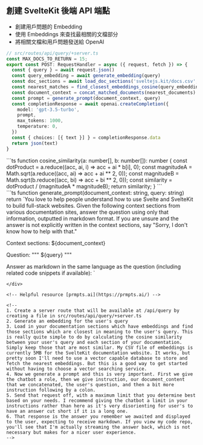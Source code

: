 ## <carbon-bare-metal-server /> 創建 SvelteKit 後端 API 端點 <!-- Create SvelteKit back-end API endpoint  -->

- <carbon-3d-print-mesh /> 創建用戶問題的 Embedding <!-- Create embedding of user's query -->
- <fluent-mdl2-documentation /> 使用 Embeddings 來查找最相關的文檔部分 <!-- Use embeddings to find most relevant documentation sections -->
- <carbon-chat /> 將相關文檔和用戶問題發送給 OpenAI <!-- Send relevant documentation and user's question to OpenAI -->

```ts {all|4-5|6-7|8-9|8-9|10-17}
// src/routes/api/query/+server.ts
const MAX_DOCS_TO_RETURN = 15;
export const POST: RequestHandler = async ({ request, fetch }) => {
  const { query } = await request.json()
  const query_embedding = await generate_embedding(query)
  const doc_sections = await load_doc_sections('sveltejs.kit/docs.csv', fetch)
  const nearest_matches = find_closest_embeddings_cosine(query_embedding, doc_sections, MAX_DOCS_TO_RETURN)
  const document_context = concat_matched_documents(nearest_documents)
  const prompt = generate_prompt(document_context, query)
  const completionResponse = await openai.createCompletion({
    model: 'gpt-3.5-turbo',
    prompt,
    max_tokens: 1000,
    temperature: 0,
  })
  const { choices: [{ text }] } = completionResponse.data
  return json(text)
}
```

<div fixed bottom-10 left-10 right-10 border="~ green" shadow v-if="$slidev.nav.clicks === 2">
```ts
function cosine_similarity(a: number[], b: number[]): number {
  const dotProduct = a.reduce((acc, ai, i) => acc + ai * b[i], 0);
  const magnitudeA = Math.sqrt(a.reduce((acc, ai) => acc + ai ** 2, 0));
  const magnitudeB = Math.sqrt(b.reduce((acc, bi) => acc + bi ** 2, 0));
  const similarity = dotProduct / (magnitudeA * magnitudeB);
  return similarity;
}
```
</div>

<div fixed top-2 left-10 right-10 border="~ green" shadow v-if="$slidev.nav.clicks === 4">
```ts
function generate_prompt(document_context: string, query: string)
  return `You love to help people understand how to use Svelte and SvelteKit to build full-stack websites. Given the following context sections from various documentation sites, answer the question using only that information, outputted in markdown format. If you are unsure and the answer is not explicitly written in the context sections, say "Sorry, I don't know how to help with that."

Context sections:
${document_context}

Question: """
${query}
"""

Answer as markdown in the same language as the question (including related code snippets if available):
`
```
</div>

<!-- Helpful resource [prmpts.ai](https://prmpts.ai/) -->

<!-- 
1. Create a server route that will be available at /api/query by creating a file in src/routes/api/query/+server.ts 
2. Generate an embedding for the user's query
3. Load in your documentation sections which have embeddings and find those sections which are closest in meaning to the user's query. This is really quite simple to do by calculating the cosine similarity between your user's query and each section of your documentation. Simply keep those that are most similar. My CSV file of embeddings is currently 5MB for the SvelteKit documentation website. It works, but pretty soon I'll need to use a vector capable database to store and fetch the nearest embeddings. But this is a good way to get started without having to choose a vector searching service.
4. Now we generate a prompt and this is very important. First we give the chatbot a role, then we give instruction, our document_content that we concatenated, the user's question, and then a bit more instruction following by a colon.
5. Send that request off, with a maximum limit that you determine best based on your needs. I recommend giving the chatbot a limit in your instructions rather than here as it's very disorienting for user's to have an answer cut short if it is a long one.
6. That response is the answer you remember we awaited and displayed to the user, expecting to receive markdown. If you view my code repo, you'll see that I'm actually streaming the answer back, which is not necessary but makes for a nicer user experience.
-->


